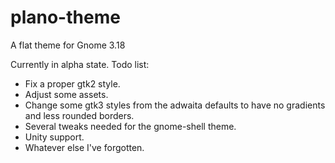 # plano-theme
A flat theme for Gnome 3.18

Currently in alpha state. Todo list:
- Fix a proper gtk2 style.
- Adjust some assets.
- Change some gtk3 styles from the adwaita defaults to have no gradients and less rounded borders.
- Several tweaks needed for the gnome-shell theme.
- Unity support.
- Whatever else I've forgotten.
